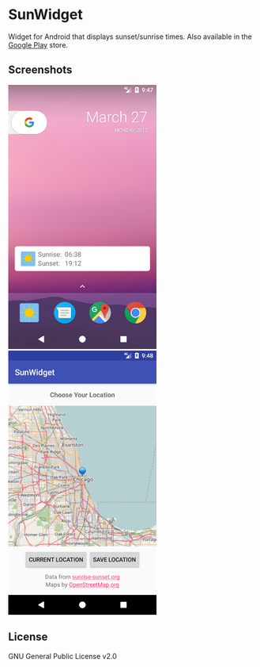 # SunWidget
Widget for Android that displays sunset/sunrise times. Also available in the [Google Play](https://play.google.com/store/apps/details?id=xyz.koleno.sunwidget) store.


## Screenshots
![Screenshot](screenshot.png?raw=true "Screenshot")
![Screenshot](screenshot2.png?raw=true "Screenshot")

## License
GNU General Public License v2.0 
